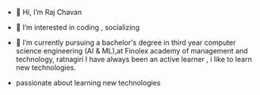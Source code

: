 
- 👋 Hi, I’m Raj Chavan
- 👀 I’m interested in coding , socializing 
- 🌱 I’m currently pursuing a bachelor's degree in third year computer science engineering (AI & ML),at Finolex academy of management and technology, ratnagiri
I have always been an active learner , i like to learn new technologies.

- passionate about learning new technologies

<!---
chavanraj9693/chavanraj9693 is a ✨ special ✨ repository because its `README.md` (this file) appears on your GitHub profile.
You can click the Preview link to take a look at your changes.
--->
